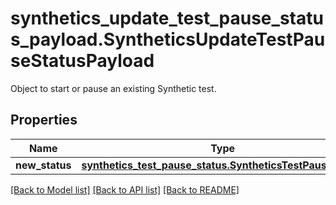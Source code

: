 # synthetics_update_test_pause_status_payload.SyntheticsUpdateTestPauseStatusPayload

Object to start or pause an existing Synthetic test.
## Properties
Name | Type | Description | Notes
------------ | ------------- | ------------- | -------------
**new_status** | [**synthetics_test_pause_status.SyntheticsTestPauseStatus**](SyntheticsTestPauseStatus.md) |  | [optional] 

[[Back to Model list]](README.md#documentation-for-models) [[Back to API list]](README.md#documentation-for-api-endpoints) [[Back to README]](README.md)


